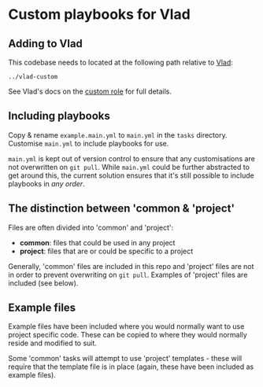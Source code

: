 # Custom playbooks for Vlad

## Adding to Vlad

This codebase needs to located at the following path relative to [Vlad](https://bitbucket.org/philipnorton42/vlad):

```
../vlad-custom
```
See Vlad's docs on the [custom role](https://bitbucket.org/philipnorton42/vlad/src/1c2e2048c0e849ab431f747054fdade31bd302db/vlad/docs/custom_role.md?at=dev) for full details.

## Including playbooks

Copy & rename ```example.main.yml``` to ```main.yml``` in the ```tasks``` directory. Customise ```main.yml``` to include playbooks for use.

```main.yml``` is kept out of version control to ensure that any customisations are not overwritten on ```git pull```. While ```main.yml``` could be further abstracted to get around this, the current solution ensures that it's still possible to include playbooks in *any order*.

## The distinction between 'common & 'project'

Files are often divided into 'common' and 'project':

* **common**: files that could be used in any project
* **project**: files that are or could be specific to a project

Generally, 'common' files are included in this repo and 'project' files are not in order to prevent overwriting on ```git pull```. Examples of 'project' files are included (see below).

## Example files

Example files have been included where you would normally want to use project specific code. These can be copied to where they would normally reside and modified to suit.

Some 'common' tasks will attempt to use 'project' templates - these will require that the template file is in place (again, these have been included as example files).